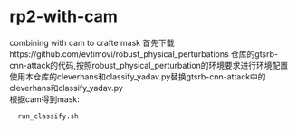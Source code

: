 # rp2-with-cam
combining with cam to crafte mask
首先下载https://github.com/evtimovi/robust_physical_perturbations 仓库的gtsrb-cnn-attack的代码,按照robust_physical_perturbation的环境要求进行环境配置  
使用本仓库的cleverhans和classify_yadav.py替换gtsrb-cnn-attack中的cleverhans和classify_yadav.py  
根据cam得到mask: 

      run_classify.sh
